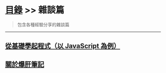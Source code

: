 # [目錄](../) >> 雜談篇
> 包含各種經驗分享的雜談篇

---

## [從基礎學起程式（以 JavaScript 為例）](./從基礎學起程式(以javascript為例)/)

## [關於爆肝筆記](./關於爆肝筆記/)